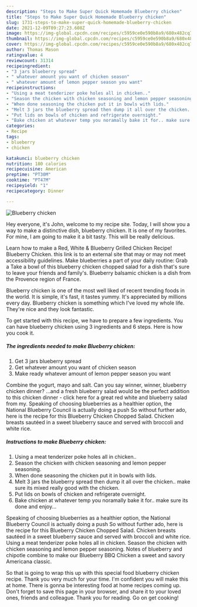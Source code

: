 ```yaml
---
description: "Steps to Make Super Quick Homemade Blueberry chicken"
title: "Steps to Make Super Quick Homemade Blueberry chicken"
slug: 1731-steps-to-make-super-quick-homemade-blueberry-chicken
date: 2021-12-09T09:27:23.608Z
image: https://img-global.cpcdn.com/recipes/c5959ce0e590b8a9/680x482cq70/blueberry-chicken-recipe-main-photo.jpg
thumbnail: https://img-global.cpcdn.com/recipes/c5959ce0e590b8a9/680x482cq70/blueberry-chicken-recipe-main-photo.jpg
cover: https://img-global.cpcdn.com/recipes/c5959ce0e590b8a9/680x482cq70/blueberry-chicken-recipe-main-photo.jpg
author: Thomas Mason
ratingvalue: 4
reviewcount: 31314
recipeingredient:
- "3 jars blueberry spread"
- " whatever amount you want of chicken season"
- " whatever amount of lemon pepper season you want"
recipeinstructions:
- "Using a meat tenderizer poke holes all in chicken.."
- "Season the chicken with chicken seasoning and lemon pepper seasoning."
- "When done seasoning the chicken put it in bowls with lids."
- "Melt 3 jars the blueberry spread then dump it all over the chicken.. make sure its mixed really good with the chicken."
- "Put lids on bowls of chicken and refrigerate overnight."
- "Bake chicken at whatever temp you noramally bake it for.. make sure its done and enjoy..."
categories:
- Recipe
tags:
- blueberry
- chicken

katakunci: blueberry chicken 
nutrition: 180 calories
recipecuisine: American
preptime: "PT30M"
cooktime: "PT47M"
recipeyield: "1"
recipecategory: Dinner

---
```



![Blueberry chicken](https://img-global.cpcdn.com/recipes/c5959ce0e590b8a9/680x482cq70/blueberry-chicken-recipe-main-photo.jpg)

Hey everyone, it's John, welcome to my recipe site. Today, I will show you a way to make a distinctive dish, blueberry chicken. It is one of my favorites. For mine, I am going to make it a bit tasty. This will be really delicious.

Learn how to make a Red, White & Blueberry Grilled Chicken Recipe! Blueberry Chicken. this link is to an external site that may or may not meet accessibility guidelines. Make blueberries a part of your daily routine: Grab a Take a bowl of this blueberry chicken chopped salad for a dish that's sure to leave your friends and family's. Blueberry balsamic chicken is a dish from the Provence region of France.

Blueberry chicken is one of the most well liked of recent trending foods in the world. It is simple, it's fast, it tastes yummy. It's appreciated by millions every day. Blueberry chicken is something which I've loved my whole life. They're nice and they look fantastic.


To get started with this recipe, we have to prepare a few ingredients. You can have blueberry chicken using 3 ingredients and 6 steps. Here is how you cook it.

<!--inarticleads1-->

##### The ingredients needed to make Blueberry chicken:

1. Get 3 jars blueberry spread
1. Get  whatever amount you want of chicken season
1. Make ready  whatever amount of lemon pepper season you want


Combine the yogurt, mayo and salt. Can you say winner, winner, blueberry chicken dinner? …and a fresh blueberry salad would be the perfect addition to this chicken dinner - click here for a great red white and blueberry salad from my. Speaking of choosing blueberries as a healthier option, the National Blueberry Council is actually doing a push So without further ado, here is the recipe for this Blueberry Chicken Chopped Salad. Chicken breasts sautéed in a sweet blueberry sauce and served with broccoli and white rice. 

<!--inarticleads2-->

##### Instructions to make Blueberry chicken:

1. Using a meat tenderizer poke holes all in chicken..
1. Season the chicken with chicken seasoning and lemon pepper seasoning.
1. When done seasoning the chicken put it in bowls with lids.
1. Melt 3 jars the blueberry spread then dump it all over the chicken.. make sure its mixed really good with the chicken.
1. Put lids on bowls of chicken and refrigerate overnight.
1. Bake chicken at whatever temp you noramally bake it for.. make sure its done and enjoy...


Speaking of choosing blueberries as a healthier option, the National Blueberry Council is actually doing a push So without further ado, here is the recipe for this Blueberry Chicken Chopped Salad. Chicken breasts sautéed in a sweet blueberry sauce and served with broccoli and white rice. Using a meat tenderizer poke holes all in chicken. Season the chicken with chicken seasoning and lemon pepper seasoning. Notes of blueberry and chipotle combine to make our Blueberry BBQ Chicken a sweet and savory Americana classic. 

So that is going to wrap this up with this special food blueberry chicken recipe. Thank you very much for your time. I'm confident you will make this at home. There is gonna be interesting food at home recipes coming up. Don't forget to save this page in your browser, and share it to your loved ones, friends and colleague. Thank you for reading. Go on get cooking!
